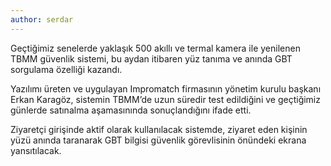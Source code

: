 ```yaml
---
author: serdar
---
```

Geçtiğimiz senelerde yaklaşık 500 akıllı ve termal kamera ile yenilenen TBMM güvenlik sistemi, bu aydan itibaren yüz tanıma ve anında GBT sorgulama özelliği kazandı.

Yazılımı üreten ve uygulayan Impromatch firmasının yönetim kurulu başkanı  Erkan Karagöz,  sistemin TBMM’de uzun süredir test edildiğini ve geçtiğimiz günlerde  satınalma aşamasınında sonuçlandığını ifade etti.

Ziyaretçi girişinde aktif olarak kullanılacak sistemde, ziyaret eden kişinin yüzü anında taranarak GBT bilgisi güvenlik görevlisinin önündeki ekrana yansıtılacak.
